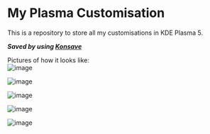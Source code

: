 # My Plasma Customisation
This is a repository to store all my customisations in KDE Plasma 5.  

__*Saved by using [Konsave](https://github.com/Prayag2/konsave)*__

Pictures of how it looks like:  
![image](https://github.com/Ate329/MyPlasmaCustomisation/assets/74974216/2af0f52f-d46d-4592-a855-c9c05a207f1c)

![image](https://github.com/Ate329/MyPlasmaCustomisation/assets/74974216/cd55c371-630c-4a0c-84c0-253821ff87df)

![image](https://github.com/Ate329/MyPlasmaCustomisation/assets/74974216/9d87dc43-2bb2-4e8f-9616-6bfab60c1f6f)

![image](https://github.com/Ate329/MyPlasmaCustomisation/assets/74974216/d2920865-7b1b-4e02-89aa-bfb2ddbfc590)

![image](https://github.com/Ate329/MyPlasmaCustomisation/assets/74974216/5c3bfcfe-3cc5-4e2c-b0e8-42cb2d2de9f0)
